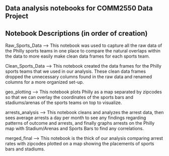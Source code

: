 ## Data analysis notebooks for COMM2550 Data Project
## Notebook Descriptions (in order of creation)

Raw_Sports_Data --> This notebook was used to capture all the raw data of the Philly sports teams in one place to compare the natural overlaps within the data to more easily make clean data frames for each sports team.

Clean_Sports_Data --> This notebook created the data frames for the Philly sports teams that we used in our analysis. These clean data frames dropped the unnecessary columns found in the raw data and renamed columns for a more organized set-up.

geo_plotting --> This notebook plots Philly as a map separated by zipcodes so that we can overlay the coordinates of the sports bars and stadiums/arenas of the sports teams on top to visualize.

arrests_analysis --> This notebook cleans and analyzes the arrest data, then sees average arrests a day per month to see any findings regarding patterns of outcome and arrests, and finally graphs arrests on the Philly map with Stadium/Arenas and Sports Bars to find any correlations.

merged_final --> This notebook is the thick of our analysis comparing arrest rates with zipcodes plotted on a map showing the placements of sports bars and stadiums.